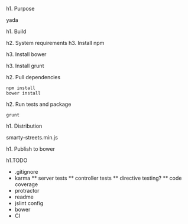 h1. Purpose

yada

h1. Build

h2. System requirements
h3. Install npm

h3. Install bower

h3. Install grunt

h2. Pull dependencies

```
npm install
bower install
```

h2. Run tests and package

```
grunt
```

h1. Distribution

smarty-streets.min.js

h1. Publish to bower

h1.TODO
* .gitignore
* karma
** server tests
** controller tests
** directive testing?
** code coverage
* protractor
* readme
* jslint config
* bower
* CI